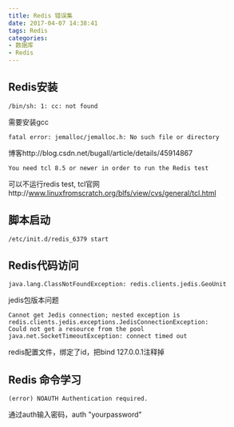```yaml
---
title: Redis 错误集
date: 2017-04-07 14:38:41
tags: Redis
categories: 
- 数据库
- Redis
---
```

Redis安装
---
	/bin/sh: 1: cc: not found
需要安装gcc

	fatal error: jemalloc/jemalloc.h: No such file or directory
博客http://blog.csdn.net/bugall/article/details/45914867

	You need tcl 8.5 or newer in order to run the Redis test
可以不运行redis test, tcl官网http://www.linuxfromscratch.org/blfs/view/cvs/general/tcl.html

脚本启动
---
	
	/etc/init.d/redis_6379 start

Redis代码访问
---
	java.lang.ClassNotFoundException: redis.clients.jedis.GeoUnit
jedis包版本问题

	Cannot get Jedis connection; nested exception is redis.clients.jedis.exceptions.JedisConnectionException: 
	Could not get a resource from the pool
	java.net.SocketTimeoutException: connect timed out
redis配置文件，绑定了id，把bind 127.0.0.1注释掉

Redis 命令学习
---
	(error) NOAUTH Authentication required.
通过auth输入密码，auth "yourpassword"

